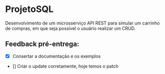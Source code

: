# ProjetoSQL
Desenvolvimento de um microsserviço API REST para simular um carrinho de compras, em que seja possível o usuário realizar um CRUD.

## Feedback pré-entrega:
- [X] Consertar a documentação e os exemplos
- [] Criar o update corretamente, hoje temos o patch